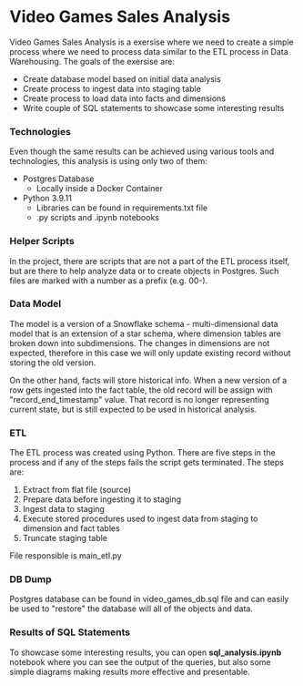 # Video Games Sales Analysis

Video Games Sales Analysis is a exersise where we need to create a simple process where we need to process data similar to the ETL process in Data Warehousing. The goals of the exersise are:

* Create database model based on initial data analysis
* Create process to ingest data into staging table
* Create process to load data into facts and dimensions
* Write couple of SQL statements to showcase some interesting results

### Technologies

Even though the same results can be achieved using various tools and technologies, this analysis is using only two of them:

* Postgres Database
  * Locally inside a Docker Container
* Python 3.9.11
  * Libraries can be found in requirements.txt file
  * .py scripts and .ipynb notebooks

### Helper Scripts

In the project, there are scripts that are not a part of the ETL process itself, but are there to help analyze data or to create objects in Postgres. Such files are marked with a number as a prefix (e.g. 00-).

### Data Model

The model is a version of a Snowflake schema - multi-dimensional data model that is an extension of a star schema, where dimension tables are broken down into subdimensions. The changes in dimensions are not expected, therefore in this case we will only update existing record without storing the old version.

On the other hand, facts will store historical info. When a new version of a row gets ingested into the fact table, the old record will be assign with "record_end_timestamp" value. That record is no longer representing current state, but is still expected to be used in historical analysis.

### ETL

The ETL process was created using Python. There are five steps in the process and if any of the steps fails the script gets terminated. The steps are:

1. Extract from flat file (source)
2. Prepare data before ingesting it to staging
3. Ingest data to staging
4. Execute stored procedures used to ingest data from staging to dimension and fact tables
5. Truncate staging table

File responsible is main_etl.py

### DB Dump

Postgres database can be found in video_games_db.sql file and can easily be used to "restore" the database will all of the objects and data.

### Results of SQL Statements

To showcase some interesting results, you can open **sql_analysis.ipynb** notebook where you can see the output of the queries, but also some simple diagrams making results more effective and presentable.
